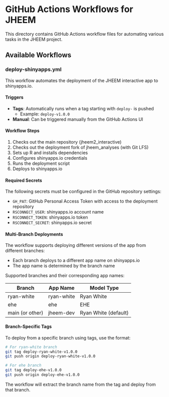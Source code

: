 # GitHub Actions Workflows for JHEEM

This directory contains GitHub Actions workflow files for automating various tasks in the JHEEM project.

## Available Workflows

### deploy-shinyapps.yml

This workflow automates the deployment of the JHEEM interactive app to shinyapps.io.

#### Triggers

- **Tags**: Automatically runs when a tag starting with `deploy-` is pushed
  - Example: `deploy-v1.0.0`
- **Manual**: Can be triggered manually from the GitHub Actions UI

#### Workflow Steps

1. Checks out the main repository (jheem2_interactive)
2. Checks out the deployment fork of jheem_analyses (with Git LFS)
3. Sets up R and installs dependencies
4. Configures shinyapps.io credentials
5. Runs the deployment script
6. Deploys to shinyapps.io

#### Required Secrets

The following secrets must be configured in the GitHub repository settings:

- `GH_PAT`: GitHub Personal Access Token with access to the deployment repository
- `RSCONNECT_USER`: shinyapps.io account name
- `RSCONNECT_TOKEN`: shinyapps.io token
- `RSCONNECT_SECRET`: shinyapps.io secret

#### Multi-Branch Deployments

The workflow supports deploying different versions of the app from different branches:

- Each branch deploys to a different app name on shinyapps.io
- The app name is determined by the branch name

Supported branches and their corresponding app names:

| Branch | App Name | Model Type |
|--------|----------|------------|
| ryan-white | ryan-white | Ryan White |
| ehe | ehe | EHE |
| main (or other) | jheem-dev | Ryan White (default) |

#### Branch-Specific Tags

To deploy from a specific branch using tags, use the format:

```bash
# For ryan-white branch
git tag deploy-ryan-white-v1.0.0
git push origin deploy-ryan-white-v1.0.0

# For ehe branch
git tag deploy-ehe-v1.0.0
git push origin deploy-ehe-v1.0.0
```

The workflow will extract the branch name from the tag and deploy from that branch.
